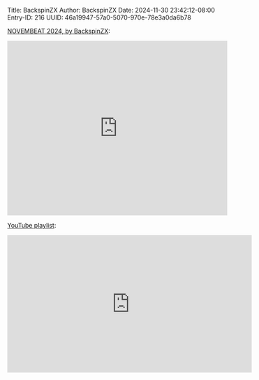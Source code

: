 Title: BackspinZX
Author: BackspinZX
Date: 2024-11-30 23:42:12-08:00
Entry-ID: 216
UUID: 46a19947-57a0-5070-970e-78e3a0da6b78

<!-- https://backspinzx.bandcamp.com/album/novembeat-2024 -->
[NOVEMBEAT 2024, by BackspinZX](https://backspinzx.bandcamp.com/album/novembeat-2024):

<iframe allow="accelerometer; autoplay; clipboard-write; encrypted-media; gyroscope; picture-in-picture" allowfullscreen="" frameborder="0" height="400" seamless="" src="https://bandcamp.com/EmbeddedPlayer/album=2725136258/size=large/artwork=small/" width="100%"><a href="https://backspinzx.bandcamp.com/album/novembeat-2024">Play album</a></iframe>

<!-- https://youtube.com/playlist?list=PL-s0uYmyfJtq_8skP68rzBFHc-gaJ8uFT&si=_ujWXh8y_vaD7IDg -->
[YouTube playlist](https://youtube.com/playlist?list=PL-s0uYmyfJtq_8skP68rzBFHc-gaJ8uFT&si=_ujWXh8y_vaD7IDg):

<iframe allow="accelerometer; autoplay; clipboard-write; encrypted-media; gyroscope; picture-in-picture" allowfullscreen="" frameborder="0" height="315" seamless="" src="https://www.youtube.com/embed/videoseries?list=PL-s0uYmyfJtq_8skP68rzBFHc-gaJ8uFT" width="560"><a href="https://youtube.com/playlist?list=PL-s0uYmyfJtq_8skP68rzBFHc-gaJ8uFT&amp;si=_ujWXh8y_vaD7IDg">Play album</a></iframe>


